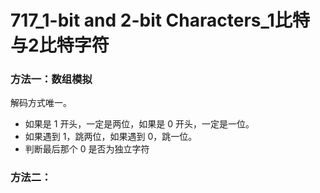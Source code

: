 # 717_1-bit and 2-bit Characters_1比特与2比特字符

### 方法一：数组模拟

解码方式唯一。

- 如果是 $1$ 开头，一定是两位，如果是 $0$ 开头，一定是一位。
- 如果遇到 $1$，跳两位，如果遇到 $0$，跳一位。
- 判断最后那个 $0$ 是否为独立字符

### 方法二：


